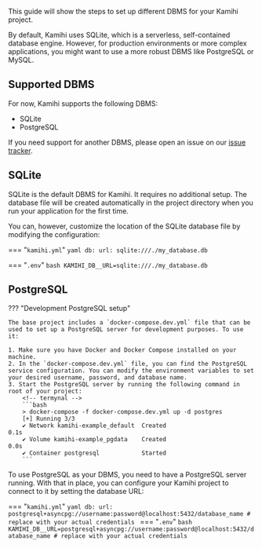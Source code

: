 This guide will show the steps to set up different DBMS for your Kamihi project. 

By default, Kamihi uses SQLite, which is a serverless, self-contained database engine. However, for production environments or more complex applications, you might want to use a more robust DBMS like PostgreSQL or MySQL.

## Supported DBMS

For now, Kamihi supports the following DBMS:

- SQLite
- PostgreSQL

If you need support for another DBMS, please open an issue on our [issue tracker](https://github.com/kamihi-org/kamihi/issues).

## SQLite

SQLite is the default DBMS for Kamihi. It requires no additional setup. The database file will be created automatically in the project directory when you run your application for the first time.

You can, however, customize the location of the SQLite database file by modifying the configuration:

=== "`kamihi.yml`"
    ```yaml
    db:
      url: sqlite:///./my_database.db
    ```

=== "`.env`"
    ```bash
    KAMIHI_DB__URL=sqlite:///./my_database.db
    ```

## PostgreSQL

??? "Development PostgreSQL setup"

    The base project includes a `docker-compose.dev.yml` file that can be used to set up a PostgreSQL server for development purposes. To use it:

    1. Make sure you have Docker and Docker Compose installed on your machine.
    2. In the `docker-compose.dev.yml` file, you can find the PostgreSQL service configuration. You can modify the environment variables to set your desired username, password, and database name.
    3. Start the PostgreSQL server by running the following command in root of your project:
        <!-- termynal -->
        ```bash
        > docker-compose -f docker-compose.dev.yml up -d postgres
        [+] Running 3/3
        ✔ Network kamihi-example_default  Created                                                                                                                                                                                                                     0.1s
        ✔ Volume kamihi-example_pgdata    Created                                                                                                                                                                                                                     0.0s
        ✔ Container postgresql            Started  
        ```

To use PostgreSQL as your DBMS, you need to have a PostgreSQL server running. With that in place, you can configure your Kamihi project to connect to it by setting the database URL:

=== "`kamihi.yml`"
    ```yaml
    db:
      url: postgresql+asyncpg://username:password@localhost:5432/database_name # replace with your actual credentials
    ```
=== "`.env`"
    ```bash
    KAMIHI_DB__URL=postgresql+asyncpg://username:password@localhost:5432/database_name # replace with your actual credentials
    ```

